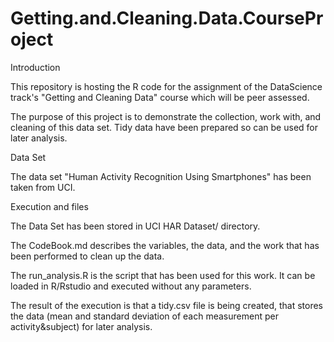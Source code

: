 Getting.and.Cleaning.Data.CourseProject
=======================================
Introduction

This repository is hosting the R code for the assignment of the DataScience track's "Getting and Cleaning Data" 
course which will be peer assessed.

The purpose of this project is to demonstrate the collection, work with, and cleaning of this data set. 
Tidy data have been prepared so can be used for later analysis.

Data Set

The data set "Human Activity Recognition Using Smartphones" has been taken from UCI.

Execution and files

The Data Set has been stored in UCI HAR Dataset/ directory.

The CodeBook.md describes the variables, the data, and the work that has been performed to clean up the data.

The run_analysis.R is the script that has been used for this work. It can be loaded in R/Rstudio and executed 
without any parameters.

The result of the execution is that a tidy.csv file is being created, that stores the data (mean and 
standard deviation of each measurement per activity&subject) for later analysis.
